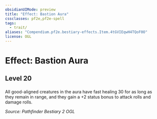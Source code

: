 ```yaml
---
obsidianUIMode: preview
title: "Effect: Bastion Aura"
cssclasses: pf2e,pf2e-spell
tags:
  - trait/
aliases: "Compendium.pf2e.bestiary-effects.Item.4tGVIEqwH4TQoF0O"
license: OGL
---
```

# Effect: Bastion Aura
## Level 20
### 






All good-aligned creatures in the aura have fast healing 30 for as long as they remain in range, and they gain a +2 status bonus to attack rolls and damage rolls.

*Source: Pathfinder Bestiary 2*
*OGL*